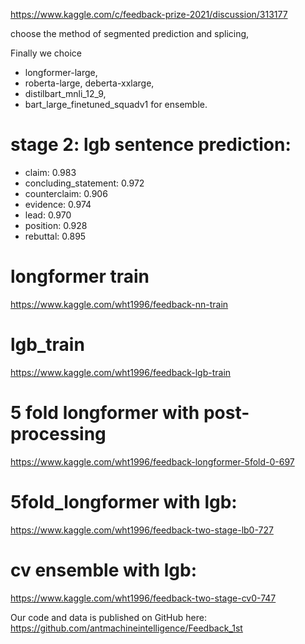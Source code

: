 https://www.kaggle.com/c/feedback-prize-2021/discussion/313177

choose the method of segmented prediction and splicing,

Finally we choice
- longformer-large,
- roberta-large, deberta-xxlarge,
- distilbart_mnli_12_9,
- bart_large_finetuned_squadv1
for ensemble.

# stage 2: lgb sentence prediction:
- claim: 0.983
- concluding_statement: 0.972
- counterclaim: 0.906
- evidence: 0.974
- lead: 0.970
- position: 0.928
- rebuttal: 0.895

# longformer train
https://www.kaggle.com/wht1996/feedback-nn-train

# lgb_train
https://www.kaggle.com/wht1996/feedback-lgb-train

# 5 fold longformer with post-processing
https://www.kaggle.com/wht1996/feedback-longformer-5fold-0-697

# 5fold_longformer with lgb:
https://www.kaggle.com/wht1996/feedback-two-stage-lb0-727

# cv ensemble with lgb:
https://www.kaggle.com/wht1996/feedback-two-stage-cv0-747

Our code and data is published on GitHub here: https://github.com/antmachineintelligence/Feedback_1st